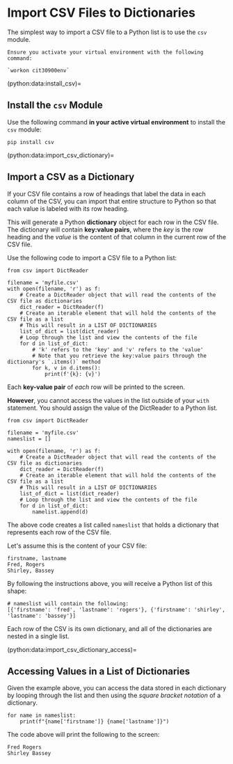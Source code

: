 # Import CSV Files to Dictionaries

The simplest way to import a CSV file to a Python list is to use the `csv` module.

```{important}
Ensure you activate your virtual environment with the following command:

`workon cit30900env`
```

(python:data:install_csv)=
## Install the `csv` Module
Use the following command **in your active virtual environment** to install the `csv` module:

```
pip install csv
```

(python:data:import_csv_dictionary)=
## Import a CSV as a Dictionary

If your CSV file contains a row of headings that label the data in each column of the CSV, you can import that entire structure to Python so that each value is labeled with its row heading.

This will generate a Python **dictionary** object for each row in the CSV file. The dictionary will contain **key:value pairs**, where the *key* is the row heading and the *value* is the content of that column in the current row of the CSV file.

Use the following code to import a CSV file to a Python list:

```
from csv import DictReader

filename = 'myfile.csv'
with open(filename, 'r') as f:
    # Create a DictReader object that will read the contents of the CSV file as dictionaries
    dict_reader = DictReader(f)
    # Create an iterable element that will hold the contents of the CSV file as a list
    # This will result in a LIST OF DICTIONARIES
    list_of_dict = list(dict_reader)
    # Loop through the list and view the contents of the file
    for d in list_of_dict:
        # 'k' refers to the 'key' and 'v' refers to the 'value'
        # Note that you retrieve the key:value pairs through the dictionary's `.items()` method
        for k, v in d.items():
            print(f'{k}: {v}')
```

Each **key-value pair** of *each* row will be printed to the screen.

**However**, you cannot access the values in the list outside of your `with` statement. You should assign the value of the DictReader to a Python list.

```
from csv import DictReader

filename = 'myfile.csv'
nameslist = []

with open(filename, 'r') as f:
    # Create a DictReader object that will read the contents of the CSV file as dictionaries
    dict_reader = DictReader(f)
    # Create an iterable element that will hold the contents of the CSV file as a list
    # This will result in a LIST OF DICTIONARIES
    list_of_dict = list(dict_reader)
    # Loop through the list and view the contents of the file
    for d in list_of_dict:
        namelist.append(d)
```
The above code creates a list called `nameslist` that holds a dictionary that represents each row of the CSV file.

Let's assume this is the content of your CSV file:
```
firstname, lastname
Fred, Rogers
Shirley, Bassey
```
By following the instructions above, you will receive a Python list of this shape:
```
# nameslist will contain the following:
[{'firstname': 'fred', 'lastname': 'rogers'}, {'firstname': 'shirley', 'lastname': 'bassey'}]
```

Each row of the CSV is its own dictionary, and all of the dictionaries are nested in a single list.

(python:data:import_csv_dictionary_access)=
## Accessing Values in a List of Dictionaries

Given the example above, you can access the data stored in each dictionary by looping through the list and then using the *square bracket notation* of a dictionary.

```
for name in nameslist:
    print(f"{name['firstname']} {name['lastname']}")
```

The code above will print the following to the screen:

```
Fred Rogers
Shirley Bassey
```
